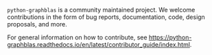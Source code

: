 `python-graphblas` is a community maintained project. We welcome contributions in the form of bug reports, documentation, code, design proposals, and more. 

For general information on how to contribute, see https://python-graphblas.readthedocs.io/en/latest/contributor_guide/index.html.

